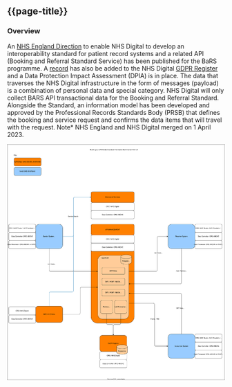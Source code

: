 ## {{page-title}}


### Overview 

An [NHS England Direction](https://digital.nhs.uk/about-nhs-digital/corporate-information-and-documents/directions-and-data-provision-notices/nhs-england-directions/booking-and-referral-standard-direction-2022) to enable NHS Digital to develop an interoperability standard for patient record systems and a related API (Booking and Referral Standard Service) has been published for the BaRS programme. A [record](https://digital.nhs.uk/data-and-information/keeping-data-safe-and-benefitting-the-public/gdpr/gdpr-register/booking-and-referral-standard) has also be added to the NHS Digital [GDPR Register](https://digital.nhs.uk/data-and-information/keeping-data-safe-and-benefitting-the-public/gdpr) and a Data Protection Impact Assessment (DPIA) is in place. The data that traverses the NHS Digital infrastructure in the form of messages (payload) is a combination of personal data and special category. NHS Digital will only collect BARS API transactional data for the Booking and Referral Standard. Alongside the Standard, an information model has been developed and approved by the Professional Records Standards Body (PRSB) that defines the booking and service request and confirms the data items that will travel with the request. 
Note* NHS England and NHS Digital merged on 1 April 2023.

<a href="https://raw.githubusercontent.com/NHSDigital/NHSDigital-FHIR-BookingAndReferrals/main/BaRS-Images/General/BaRSIG-1.0.0.svg" target="_blank"><img src="https://raw.githubusercontent.com/NHSDigital/NHSDigital-FHIR-BookingAndReferrals/main/BaRS-Images/General/BaRSIG-1.0.0.svg" width="1200"></img></a>
